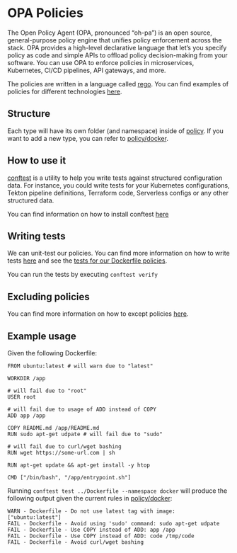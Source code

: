 # OPA Policies
The Open Policy Agent (OPA, pronounced “oh-pa”) is an open source, general-purpose policy engine that unifies policy enforcement across the stack. OPA provides a high-level declarative language that let’s you specify policy as code and simple APIs to offload policy decision-making from your software. You can use OPA to enforce policies in microservices, Kubernetes, CI/CD pipelines, API gateways, and more.

The policies are written in a language called [rego](https://www.openpolicyagent.org/docs/latest/policy-language/). You can find examples of policies for different technologies [here](https://github.com/open-policy-agent/conftest/tree/master/examples).

## Structure
Each type will have its own folder (and namespace) inside of [policy](policy). If you want to add a new type, you can refer to [policy/docker](policy/docker).

## How to use it
[conftest](https://www.conftest.dev/) is a utility to help you write tests against structured configuration data. For instance, you could write tests for your Kubernetes configurations, Tekton pipeline definitions, Terraform code, Serverless configs or any other structured data.

You can find information on how to install conftest [here](https://www.conftest.dev/install/)

## Writing tests
We can unit-test our policies. You can find more information on how to write tests [here](https://www.openpolicyagent.org/docs/latest/policy-testing/) and see the [tests for our Dockerfile policies](policy/docker/security_test.rego).

You can run the tests by executing `conftest verify`

## Excluding policies
You can find more information on how to except policies [here](https://www.conftest.dev/exceptions/).


## Example usage
Given the following Dockerfile:
```
FROM ubuntu:latest # will warn due to "latest"

WORKDIR /app

# will fail due to "root"
USER root

# will fail due to usage of ADD instead of COPY
ADD app /app 

COPY README.md /app/README.md
RUN sudo apt-get udpate # will fail due to "sudo"

# will fail due to curl/wget bashing
RUN wget https://some-url.com | sh

RUN apt-get update && apt-get install -y htop

CMD ["/bin/bash", "/app/entrypoint.sh"]
```
Running `conftest test ../Dockerfile --namespace docker` will produce the following output given the current rules in [policy/docker](policy/docker):
```
WARN - Dockerfile - Do not use latest tag with image: ["ubuntu:latest"]
FAIL - Dockerfile - Avoid using 'sudo' command: sudo apt-get udpate
FAIL - Dockerfile - Use COPY instead of ADD: app /app
FAIL - Dockerfile - Use COPY instead of ADD: code /tmp/code
FAIL - Dockerfile - Avoid curl/wget bashing
```
